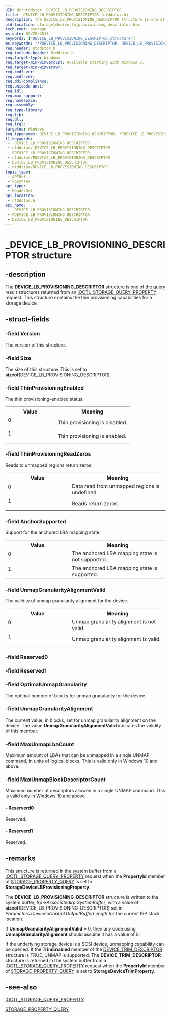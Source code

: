 ```yaml
---
UID: NS:ntddstor._DEVICE_LB_PROVISIONING_DESCRIPTOR
title: _DEVICE_LB_PROVISIONING_DESCRIPTOR (ntddstor.h)
description: The DEVICE_LB_PROVISIONING_DESCRIPTOR structure is one of the query result structures returned from an IOCTL_STORAGE_QUERY_PROPERTY request. This structure contains the thin provisioning capabilities for a storage device.
old-location: storage\device_lb_provisioning_descriptor.htm
tech.root: storage
ms.date: 03/29/2018
keywords: ["DEVICE_LB_PROVISIONING_DESCRIPTOR structure"]
ms.keywords: "*PDEVICE_LB_PROVISIONING_DESCRIPTOR, DEVICE_LB_PROVISIONING_DESCRIPTOR, DEVICE_LB_PROVISIONING_DESCRIPTOR structure [Storage Devices], PDEVICE_LB_PROVISIONING_DESCRIPTOR, PDEVICE_LB_PROVISIONING_DESCRIPTOR structure pointer [Storage Devices], _DEVICE_LB_PROVISIONING_DESCRIPTOR, ntddstor/DEVICE_LB_PROVISIONING_DESCRIPTOR, ntddstor/PDEVICE_LB_PROVISIONING_DESCRIPTOR, storage.device_lb_provisioning_descriptor"
req.header: ntddstor.h
req.include-header: Ntddstor.h
req.target-type: Windows
req.target-min-winverclnt: Available starting with Windows 8.
req.target-min-winversvr: 
req.kmdf-ver: 
req.umdf-ver: 
req.ddi-compliance: 
req.unicode-ansi: 
req.idl: 
req.max-support: 
req.namespace: 
req.assembly: 
req.type-library: 
req.lib: 
req.dll: 
req.irql: 
targetos: Windows
req.typenames: DEVICE_LB_PROVISIONING_DESCRIPTOR, *PDEVICE_LB_PROVISIONING_DESCRIPTOR
f1_keywords:
 - _DEVICE_LB_PROVISIONING_DESCRIPTOR
 - ntddstor/_DEVICE_LB_PROVISIONING_DESCRIPTOR
 - PDEVICE_LB_PROVISIONING_DESCRIPTOR
 - ntddstor/PDEVICE_LB_PROVISIONING_DESCRIPTOR
 - DEVICE_LB_PROVISIONING_DESCRIPTOR
 - ntddstor/DEVICE_LB_PROVISIONING_DESCRIPTOR
topic_type:
 - APIRef
 - kbSyntax
api_type:
 - HeaderDef
api_location:
 - ntddstor.h
api_name:
 - _DEVICE_LB_PROVISIONING_DESCRIPTOR
 - PDEVICE_LB_PROVISIONING_DESCRIPTOR
 - DEVICE_LB_PROVISIONING_DESCRIPTOR
---
```


# _DEVICE_LB_PROVISIONING_DESCRIPTOR structure


## -description

The <b>DEVICE_LB_PROVISIONING_DESCRIPTOR</b> structure is one of the query result structures returned from an <a href="/windows-hardware/drivers/ddi/ntddstor/ni-ntddstor-ioctl_storage_query_property">IOCTL_STORAGE_QUERY_PROPERTY</a> request. This structure contains the thin provisioning capabilities for a storage device.

## -struct-fields

### -field Version

The version of this structure.

### -field Size

The size of this structure. This is set to <b>sizeof</b>(DEVICE_LB_PROVISIONING_DESCRIPTOR).

### -field ThinProvisioningEnabled

The thin provisioning–enabled status.

<table>
<tr>
<th>Value</th>
<th>Meaning</th>
</tr>
<tr>
<td width="40%">
<dl>
<dt>0</dt>
</dl>
</td>
<td width="60%">
Thin provisioning is disabled.

</td>
</tr>
<tr>
<td width="40%">
<dl>
<dt>1</dt>
</dl>
</td>
<td width="60%">
Thin provisioning is enabled.

</td>
</tr>
</table>

### -field ThinProvisioningReadZeros

Reads to unmapped regions return zeros.

<table>
<tr>
<th>Value</th>
<th>Meaning</th>
</tr>
<tr>
<td width="40%">
<dl>
<dt>0</dt>
</dl>
</td>
<td width="60%">
Data read from unmapped regions is undefined.

</td>
</tr>
<tr>
<td width="40%">
<dl>
<dt>1</dt>
</dl>
</td>
<td width="60%">
Reads return zeros.

</td>
</tr>
</table>

### -field AnchorSupported

Support for the anchored LBA mapping state.

<table>
<tr>
<th>Value</th>
<th>Meaning</th>
</tr>
<tr>
<td width="40%">
<dl>
<dt>0</dt>
</dl>
</td>
<td width="60%">
The anchored LBA mapping state is not supported.

</td>
</tr>
<tr>
<td width="40%">
<dl>
<dt>1</dt>
</dl>
</td>
<td width="60%">
The anchored LBA mapping state is supported.

</td>
</tr>
</table>

### -field UnmapGranularityAlignmentValid

The validity of unmap granularity alignment for the device.

<table>
<tr>
<th>Value</th>
<th>Meaning</th>
</tr>
<tr>
<td width="40%">
<dl>
<dt>0</dt>
</dl>
</td>
<td width="60%">
Unmap granularity alignment is not valid.

</td>
</tr>
<tr>
<td width="40%">
<dl>
<dt>1</dt>
</dl>
</td>
<td width="60%">
Unmap granularity alignment is valid.

</td>
</tr>
</table>

### -field Reserved0

### -field Reserved1

### -field OptimalUnmapGranularity

The optimal number of blocks for unmap granularity for the device.

### -field UnmapGranularityAlignment

The current value, in blocks, set for unmap granularity alignment on the device.   The value <b>UnmapGranularityAlignmentValid</b> indicates the validity of this member.

### -field MaxUnmapLbaCount

Maximum amount of LBAs that can be unmapped in a single UNMAP command, in units of logical blocks. This is valid only in Windows 10 and above.

### -field MaxUnmapBlockDescriptorCount

Maximum number of descriptors allowed in a single UNMAP command. This is valid only in Windows 10 and above.


#### - Reserverd0

Reserved.


#### - Reserverd1

Reserved.

## -remarks

This structure is returned in the system buffer from a <a href="/windows-hardware/drivers/ddi/ntddstor/ni-ntddstor-ioctl_storage_query_property">IOCTL_STORAGE_QUERY_PROPERTY</a> request when the <b>PropertyId</b> member of <a href="/windows-hardware/drivers/ddi/ntddstor/ns-ntddstor-_storage_property_query">STORAGE_PROPERTY_QUERY</a> is set to <b>StorageDeviceLBProvisioningProperty</b>. 

The <b>DEVICE_LB_PROVISIONING_DESCRIPTOR</b> structure is written to the system buffer, <i>Irp->AssociatedIrp.SystemBuffer</i>, with a value of <b>sizeof</b>(DEVICE_LB_PROVISIONING_DESCRIPTOR) set in <i>Parameters.DeviceIoControl.OutputBufferLength</i> for the current IRP stack location.

If <b>UnmapGranularityAlignmentValid</b> = 0,  then any code using <b>UnmapGranularityAlignment</b> should assume it has a value of 0.

If the underlying storage device is a SCSI device, unmapping capability can be queried. If the <b>TrimEnabled</b> member of the <a href="/windows-hardware/drivers/ddi/ntddstor/ns-ntddstor-_device_trim_descriptor">DEVICE_TRIM_DESCRIPTOR</a> structure is TRUE, UNMAP is supported. The <b>DEVICE_TRIM_DESCRIPTOR</b> structure is returned in the system buffer from a <a href="/windows-hardware/drivers/ddi/ntddstor/ni-ntddstor-ioctl_storage_query_property">IOCTL_STORAGE_QUERY_PROPERTY</a> request when the <b>PropertyId</b> member of <a href="/windows-hardware/drivers/ddi/ntddstor/ns-ntddstor-_storage_property_query">STORAGE_PROPERTY_QUERY</a> is set to <b>StorageDeviceTrimProperty</b>.

## -see-also

<a href="/windows-hardware/drivers/ddi/ntddstor/ni-ntddstor-ioctl_storage_query_property">IOCTL_STORAGE_QUERY_PROPERTY</a>



<a href="/windows-hardware/drivers/ddi/ntddstor/ns-ntddstor-_storage_property_query">STORAGE_PROPERTY_QUERY</a>

